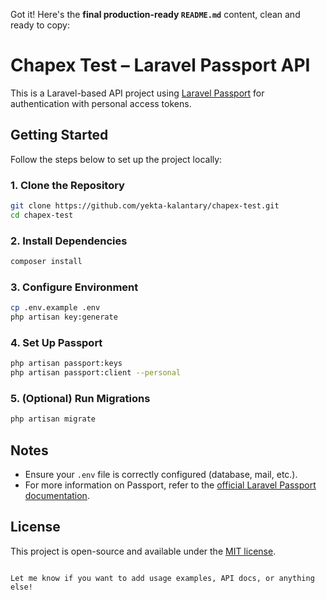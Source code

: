 Got it! Here's the **final production-ready `README.md`** content, clean and ready to copy:

# Chapex Test – Laravel Passport API

This is a Laravel-based API project using [Laravel Passport](https://laravel.com/docs/passport) for authentication with personal access tokens.

## Getting Started

Follow the steps below to set up the project locally:

### 1. Clone the Repository

```bash
git clone https://github.com/yekta-kalantary/chapex-test.git
cd chapex-test
```

### 2. Install Dependencies

```bash
composer install
```

### 3. Configure Environment

```bash
cp .env.example .env
php artisan key:generate
```

### 4. Set Up Passport

```bash
php artisan passport:keys
php artisan passport:client --personal
```

### 5. (Optional) Run Migrations

```bash
php artisan migrate
```

## Notes

- Ensure your `.env` file is correctly configured (database, mail, etc.).
- For more information on Passport, refer to the [official Laravel Passport documentation](https://laravel.com/docs/passport).

## License

This project is open-source and available under the [MIT license](LICENSE).
```

Let me know if you want to add usage examples, API docs, or anything else!
